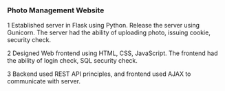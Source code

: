 
### Photo Management Website

1	Established server in Flask using Python. Release the server using Gunicorn. The server had the ability of uploading photo, issuing cookie, security check.

2	Designed Web frontend using HTML, CSS, JavaScript. The frontend had the ability of login check, SQL security check.

3	Backend used REST API principles, and frontend used AJAX to communicate with server.